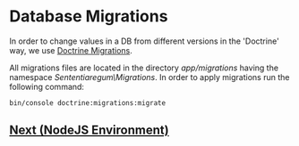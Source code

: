 # Database Migrations

In order to change values in a DB from different versions in the 'Doctrine' way, we use [Doctrine Migrations](http://symfony.com/doc/current/bundles/DoctrineMigrationsBundle/index.html).

All migrations files are located in the directory *app/migrations* having the namespace *Sententiaregum\Migrations*.
In order to apply migrations run the following command:

``` shell
bin/console doctrine:migrations:migrate
```

## [Next (NodeJS Environment)](https://github.com/Sententiaregum/Sententiaregum/tree/master/docs/setup/nodejs_environment.md)
